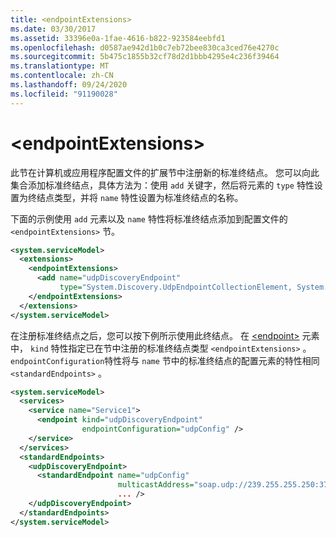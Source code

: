 ```yaml
---
title: <endpointExtensions>
ms.date: 03/30/2017
ms.assetid: 33396e0a-1fae-4616-b822-923584eebfd1
ms.openlocfilehash: d0587ae942d1b0c7eb72bee830ca3ced76e4270c
ms.sourcegitcommit: 5b475c1855b32cf78d2d1bbb4295e4c236f39464
ms.translationtype: MT
ms.contentlocale: zh-CN
ms.lasthandoff: 09/24/2020
ms.locfileid: "91190028"
---
```

# \<endpointExtensions>

此节在计算机或应用程序配置文件的扩展节中注册新的标准终结点。 您可以向此集合添加标准终结点，具体方法为：使用 `add` 关键字，然后将元素的 `type` 特性设置为终结点类型，并将 `name` 特性设置为标准终结点的名称。  
  
 下面的示例使用 `add` 元素以及 `name` 特性将标准终结点添加到配置文件的 `<endpointExtensions>` 节。  
  
```xml  
<system.serviceModel>
  <extensions>
    <endpointExtensions>
      <add name="udpDiscoveryEndpoint"
           type="System.Discovery.UdpEndpointCollectionElement, System.Discovery.dll, Version=1.0.0.0, Culture=neutral, PublicKeyToken=ffffffffffffffff"/>
    </endpointExtensions>
  </extensions>
</system.serviceModel>
```  
  
 在注册标准终结点之后，您可以按下例所示使用此终结点。 在 [\<endpoint>](endpoint-element.md) 元素中， `kind` 特性指定已在节中注册的标准终结点类型 `<endpointExtensions>` 。 `endpointConfiguration`特性将与 `name` 节中的标准终结点的配置元素的特性相同 `<standardEndpoints>` 。  
  
```xml  
<system.serviceModel>
  <services>
    <service name="Service1">
      <endpoint kind="udpDiscoveryEndpoint"
                endpointConfiguration="udpConfig" />
    </service>
  </services>
  <standardEndpoints>
    <udpDiscoveryEndpoint>
      <standardEndpoint name="udpConfig"
                        multicastAddress="soap.udp://239.255.255.250:3703"
                        ... />
    </udpDiscoveryEndpoint>
  </standardEndpoints>
</system.serviceModel>
```  
